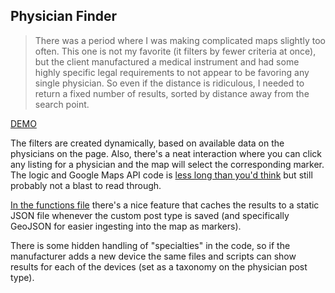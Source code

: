 ## Physician Finder

> There was a period where I was making complicated maps slightly too often. This one is not my favorite (it filters by fewer criteria at once), but the client manufactured a medical instrument and had some highly specific legal requirements to not appear to be favoring any single physician. So even if the distance is ridiculous, I needed to return a fixed number of results, sorted by distance away from the search point.

[DEMO](https://ryansalerno.github.io/code-samples/physician-finder/)

The filters are created dynamically, based on available data on the physicians on the page. Also, there's a neat interaction where you can click any listing for a physician and the map will select the corresponding marker. The logic and Google Maps API code is [less long than you'd think](./src/js/physician-finder.js) but still probably not a blast to read through.

[In the functions file](./src/templates/map-functions.php) there's a nice feature that caches the results to a static JSON file whenever the custom post type is saved (and specifically GeoJSON for easier ingesting into the map as markers).

There is some hidden handling of "specialties" in the code, so if the manufacturer adds a new device the same files and scripts can show results for each of the devices (set as a taxonomy on the physician post type).
